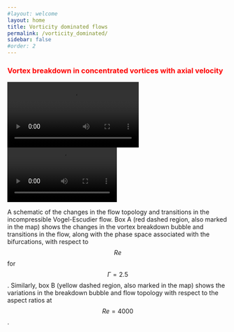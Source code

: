 ```yaml
---
#layout: welcome
layout: home
title: Vorticity dominated flows
permalink: /vorticity_dominated/
sidebar: false
#order: 2
---
```


### <span style="color: red">Vortex breakdown in concentrated vortices with axial velocity</span>
<!--<img src="/assets/img/VE_conclusion_a5.png" width="400" height=auto>-->
 <video width="300" height=auto autoplay loop>
  <source src="/assets/img/re2200a2_5.mp4" type="video/mp4">
 </video> 
 <video width="250" height=auto autoplay loop>
  <source src="/assets/img/re3500a2_5.mp4" type="video/mp4">
 </video>

A schematic of the changes in the flow topology and transitions in the incompressible Vogel-Escudier flow.
Box A (red dashed region, also marked in the map) shows the changes in the vortex breakdown bubble and transitions in the flow, along with the phase space associated with the bifurcations, with respect to $$Re$$ for $$\Gamma=2.5$$.
Similarly, box B (yellow dashed region, also marked in the map) shows the variations in the breakdown bubble and flow topology with respect to the aspect ratios at $$Re=4000$$.
